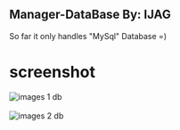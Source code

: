 ## Manager-DataBase By: IJAG


So far it only handles "MySql" Database =)

<h1>screenshot</h1>

![images 1 db](https://user-images.githubusercontent.com/95358159/228677444-4efec129-c9fa-40a7-9b8d-d00dd288188b.png)
<br>
<br>
![images 2 db](https://user-images.githubusercontent.com/95358159/228677640-040d65c5-b15b-4255-a17b-e0be396b1bfb.png)
